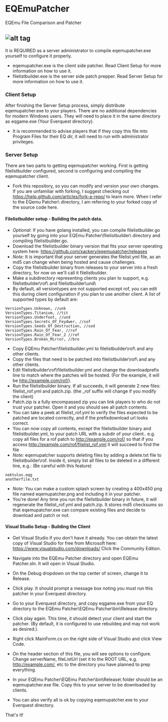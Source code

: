 # EQEmuPatcher

EQEmu File Comparison and Patcher

![alt tag](http://i.imgur.com/FSVgkzh.png)
---
It is REQUIRED as a server administrator to compile eqemupatcher.exe yourself to configure it properly.
* eqemupatcher.exe is the client side patcher. Read Client Setup for more information on how to use it.
* filelistbuilder.exe is the server side patch prepper. Read Server Setup for more information on how to use it.

### Client Setup

After finishing the Server Setup process, simply distribute eqemupatcher.exe to your players. There are no additional dependencies for modern Windows users. They will need to place it in the same directory as eqgame.exe (Your Everquest directory).
* It is recommended to advise players that if they copy this file into Program Files for their EQ dir, it will need to run with administrator privileges.

### Server Setup

There are two parts to getting eqemupatcher working. First is getting filelistbuilder configured, second is configuring and compiling the eqemupatcher client.

* Fork this repository, so you can modify and version your own changes. If you are unfamiliar with forking, I suggest checking out https://help.github.com/articles/fork-a-repo/ to learn more. When I refer to the EQemu Patcher\ directory, I am referring to your forked copy of the source code here.

#### Filelistbuilder setup - Building the patch data.
* *Optional:* If you have golang installed, you can compile filelistbuilder.go yourself by going into your EQEmu Patcher\flielistbuilder\ directory and compiling filelistbuilder.go. 
* Download the filelistbuilder binary version that fits your server operating system here: https://github.com/xackery/eqemupatcher/releases
* *Note:* It is important that your server generates the filelist.yml file, as an md5 can change when being hosted and cause challenges.
* Copy the filelistbuilder binary from releases to your server into a fresh directory, for now on we'll call it filelistbuilder\.
* Make a subdirectory representing clients you plan to support, e.g. filelistbuilder\rof\ and filelistbuilder\und\
* By default, all versiontypes are not supported except rof, you can edit this during client configuration if you plan to use another client.
A list of supported types by default are: 
```
VersionTypes.Unknown, //unk
VersionTypes.Titanium, //tit
VersionTypes.Underfoot, //und
VersionTypes.Secrets_Of_Feydwer, //sof
VersionTypes.Seeds_Of_Destruction, //sod
VersionTypes.Rain_Of_Fear, //rof
VersionTypes.Rain_Of_Fear_2 //rof
VersionTypes.Broken_Mirror, //bro
```
* Copy EQEmu Patcher\filelistbuilder.yml to filelistbuilder\rof\ and any other clients.
* Copy the files that need to be patched into filelistbuilder\rof\ and any other clients.
* Edit filelistbuilder\rof\filelistbuilder.yml and change the downloadprefix line to match where the patches will be hosted. (For the example, it will be http://example.com/rof/). 
* Run the filelistbuilder binary. If all succeeds, it will generate 2 new files: filelist_rof.yml and patch.zip. (the _rof suffix will change if you modify the client)
* Patch.zip is a fully encompassed zip you can link players to who do not trust your patcher. Open it and you should see all patch contents.
* You can take a peek at filelist_rof.yml to verify the files expected to be patched are located correctly, and if the prefixdownload url looks correct.
* You can now copy all contents, except the filelistbuilder binary and filelistbuilder.yml, to your patch URL with a subdir of your client.. e.g. copy all files for a rof patch to http://example.com/rof/ so that if you access http://example.com/rof/filelist_rof.yml it will succeed to find the file
* *Note:* eqemupatcher supports deleting files by adding a delete.txt file to filelistbuilder\rof\. Inside it, simply list all files to be deleted in a different line, e.g.: (Be careful with this feature)
```
nektulos.eqg
anotherfile.txt
```
* *Note:* You can make a custom splash screen by creating a 400x450 png file named eqemupatcher.png and including it in your patcher.
* You're done! Any time you run the filelistbuilder binary in future, it will regenerate the filelist_rof.yml and patch.zip. It stores md5 checksums so that eqemupatcher.exe can compare existing files and decide to download and patch or not.

#### Visual Studio Setup - Building the Client
* Get Visual Studio if you don't have it already. You can obtain the latest copy of Visual Studio for free from Microsoft here: https://www.visualstudio.com/downloads/ Click the Community Edition.

* Navigate into the EQEmu Patcher directory and open EQEmu Patcher.sln. It will open in Visual Studio.
* On the Debug dropdown on the top center of screen, change it to Release.
* Click play. It should prompt a message box noting you must run this patcher in your Everquest directory.
* Go to your Everquest directory, and copy eqgame.exe from your EQ directory to the EQEmu Patcher\EQEmu Patcher\bin\Release directory. 
* Click play again. This time, it should detect your client and start the patcher. (By default, it is configured to use rebuildeq and may not work as desired.).
* Right click MainForm.cs on the right side of Visual Studio and click View Code.
* On the header section of this file, you will see options to configure. Change serverName, fileListUrl (set it to the ROOT URL, e.g. http://example.com/, etc to the directory you have planned to prep everything.
* In your EQEmu Patcher\EQEmu Patcher\bin\Release\ folder should be an eqemupatcher.exe file. Copy this to your server to be downloaded by clients.
* You can also verify all is ok by copying eqemupatcher.exe to your Everquest directory. 

That's it!


